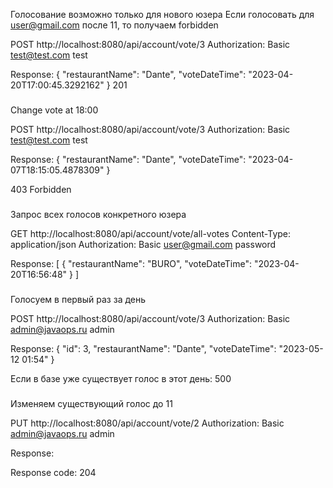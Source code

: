 Голосование возможно только для нового юзера
Если голосовать для user@gmail.com после 11, то получаем forbidden

POST http://localhost:8080/api/account/vote/3
Authorization: Basic test@test.com test

Response:
{
"restaurantName": "Dante",
"voteDateTime": "2023-04-20T17:00:45.3292162"
}
201

###

Change vote at 18:00

POST http://localhost:8080/api/account/vote/3
Authorization: Basic test@test.com test

Response:
{
"restaurantName": "Dante",
"voteDateTime": "2023-04-07T18:15:05.4878309"
}

403 Forbidden

###

Запрос всех голосов конкретного юзера

GET http://localhost:8080/api/account/vote/all-votes
Content-Type: application/json
Authorization: Basic user@gmail.com password

Response:
[
{
"restaurantName": "BURO",
"voteDateTime": "2023-04-20T16:56:48"
}
]

###

Голосуем в первый раз за день

POST http://localhost:8080/api/account/vote/3
Authorization: Basic admin@javaops.ru admin

Response:
{
"id": 3,
"restaurantName": "Dante",
"voteDateTime": "2023-05-12 01:54"
}

Если в базе уже существует голос в этот день: 500

###
Изменяем существующий голос до 11

PUT http://localhost:8080/api/account/vote/2
Authorization: Basic admin@javaops.ru admin

Response: <Response body is empty>

Response code: 204